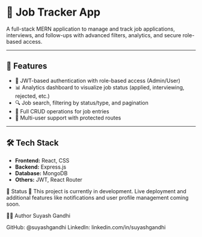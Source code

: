 # 📂 Job Tracker App

A full-stack MERN application to manage and track job applications, interviews, and follow-ups with advanced filters, analytics, and secure role-based access.

---

## 🚀 Features

- 🔐 JWT-based authentication with role-based access (Admin/User)
- 📊 Analytics dashboard to visualize job status (applied, interviewing, rejected, etc.)
- 🔍 Job search, filtering by status/type, and pagination
- 📝 Full CRUD operations for job entries
- 👥 Multi-user support with protected routes

---

## 🛠️ Tech Stack

- **Frontend:** React, CSS
- **Backend:**  Express.js
- **Database:** MongoDB
- **Others:** JWT, React Router

📌 Status
🚧 This project is currently in development.
Live deployment and additional features like notifications and user profile management coming soon.



🙋‍♂️ Author
Suyash Gandhi

GitHub: @suyashgandhi
LinkedIn: linkedin.com/in/suyashgandhi

